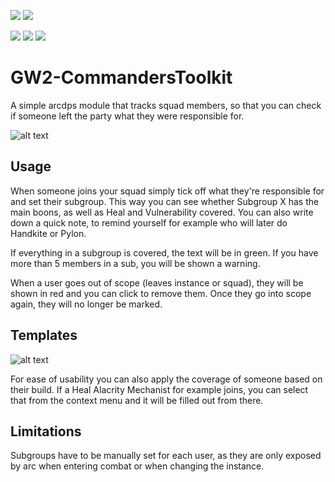 [![](https://discordapp.com/api/guilds/410828272679518241/widget.png?style=banner2)](https://discord.gg/Mvk7W7gjE4)
[![](https://raidcore.gg/Resources/Images/Patreon.png)](https://www.patreon.com/bePatron?u=46163080)

![](https://img.shields.io/github/license/RaidcoreGG/GW2-CommandersToolkit?style=for-the-badge&labelColor=%23131519&color=%230F79AA)
![](https://img.shields.io/github/v/release/RaidcoreGG/GW2-CommandersToolkit?style=for-the-badge&labelColor=%23131519&color=%230F79AA)
![](https://img.shields.io/github/downloads/RaidcoreGG/GW2-CommandersToolkit/total?style=for-the-badge&labelColor=%23131519&color=%230F79AA)

# GW2-CommandersToolkit
A simple arcdps module that tracks squad members, so that you can check if someone left the party what they were responsible for.

![alt text](https://i.imgur.com/dqEmEae.png)

## Usage
When someone joins your squad simply tick off what they're responsible for and set their subgroup.
This way you can see whether Subgroup X has the main boons, as well as Heal and Vulnerability covered.
You can also write down a quick note, to remind yourself for example who will later do Handkite or Pylon.

If everything in a subgroup is covered, the text will be in green. If you have more than 5 members in a sub, you will be shown a warning.

When a user goes out of scope (leaves instance or squad), they will be shown in red and you can click to remove them. Once they go into scope again, they will no longer be marked.

## Templates
![alt text](https://i.imgur.com/HFnTWg5.png)

For ease of usability you can also apply the coverage of someone based on their build. If a Heal Alacrity Mechanist for example joins, you can select that from the context menu and it will be filled out from there.

## Limitations
Subgroups have to be manually set for each user, as they are only exposed by arc when entering combat or when changing the instance.
